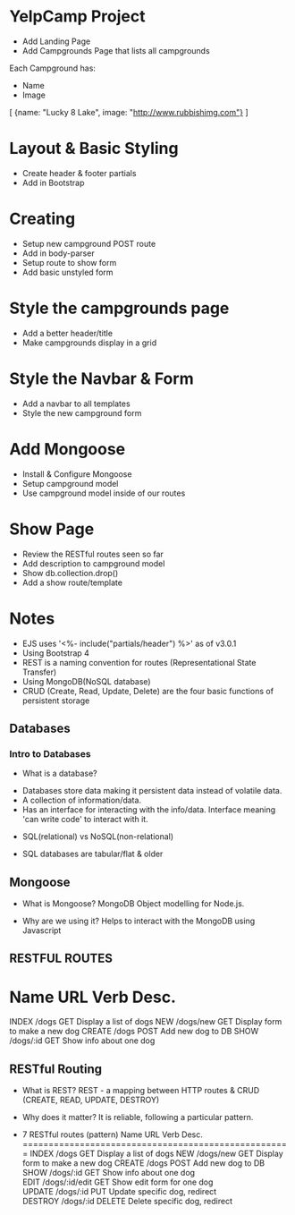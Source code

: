 # YelpCamp Project

* Add Landing Page
* Add Campgrounds Page that lists all campgrounds

Each Campground has:
 * Name
 * Image

 [
     {name: "Lucky 8 Lake", image: "http://www.rubbishimg.com"}
 ]

# Layout & Basic Styling
* Create header & footer partials
* Add in Bootstrap

# Creating
* Setup new campground POST route
* Add in body-parser
* Setup route to show form
* Add basic unstyled form

# Style the campgrounds page
* Add a better header/title
* Make campgrounds display in a grid

# Style the Navbar & Form
* Add a navbar to all templates
* Style the new campground form

# Add Mongoose
* Install & Configure Mongoose
* Setup campground model
* Use campground model inside of our routes

# Show Page
* Review the RESTful routes seen so far
* Add description to campground model
* Show db.collection.drop()
* Add a show route/template

# Notes
- EJS uses '<%- include("partials/header") %>' as of v3.0.1
- Using Bootstrap 4
- REST is a naming convention for routes (Representational State Transfer)
- Using MongoDB(NoSQL database)
- CRUD (Create, Read, Update, Delete) are the four basic functions of persistent storage

 ## Databases
 ### Intro to Databases
 * What is a database?
 - Databases store data making it persistent data instead of volatile data. 
 - A collection of information/data.
 - Has an interface for interacting with the info/data. Interface meaning 'can write code' to interact with it.
 * SQL(relational) vs NoSQL(non-relational)
 - SQL databases are tabular/flat & older

 ## Mongoose
 * What is Mongoose?
MongoDB Object modelling for Node.js.

 * Why are we using it?
 Helps to interact with the MongoDB using Javascript

 ## RESTFUL ROUTES
 Name       URL                 Verb         Desc.
 ====================================================
 INDEX      /dogs               GET          Display a list of dogs
 NEW        /dogs/new           GET          Display form to make a new dog 
 CREATE     /dogs               POST         Add new dog to DB 
 SHOW       /dogs/:id           GET          Show info about one dog

 ## RESTful Routing
 * What is REST?
 REST - a mapping between HTTP routes & CRUD (CREATE, READ, UPDATE, DESTROY)

 * Why does it matter?
 It is reliable, following a particular pattern.

 * 7 RESTful routes (pattern)
 Name       URL                 Verb         Desc.
 ====================================================
 INDEX      /dogs               GET          Display a list of dogs
 NEW        /dogs/new           GET          Display form to make a new dog 
 CREATE     /dogs               POST         Add new dog to DB 
 SHOW       /dogs/:id           GET          Show info about one dog      
 EDIT       /dogs/:id/edit      GET          Show edit form for one dog  
 UPDATE     /dogs/:id           PUT          Update specific dog, redirect  
 DESTROY    /dogs/:id           DELETE       Delete specific dog, redirect     